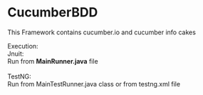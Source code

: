 # CucumberBDD

This Framework contains cucumber.io and cucumber info cakes <br>

Execution:<br>
Jnuit: <br>
Run from <b>MainRunner.java</b> file <br>
<br>
TestNG: <br>
Run from MainTestRunner.java class or from testng.xml file <br>
